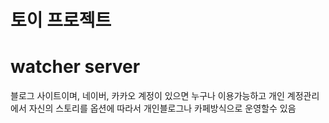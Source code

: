 # 토이 프로젝트
# watcher server
블로그 사이트이며, 네이버, 카카오 계정이 있으면 누구나 이용가능하고
개인 계정관리에서 자신의 스토리를 옵션에 따라서 개인블로그나 카페방식으로 운영할수 있음
